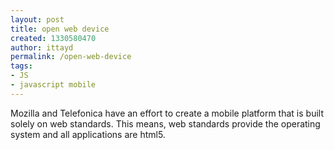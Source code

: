 ```yaml
---
layout: post
title: open web device
created: 1330580470
author: ittayd
permalink: /open-web-device
tags:
- JS
- javascript mobile
---
```

<p>Mozilla and Telefonica have an effort to create a mobile platform that is built solely on web standards. This means, web standards provide the operating system and all applications are html5. </p>
